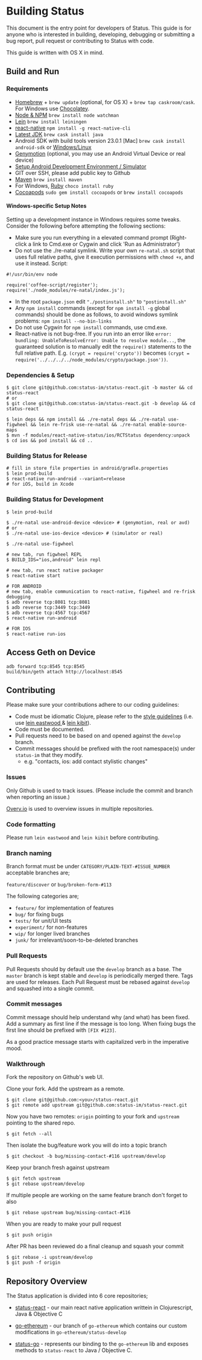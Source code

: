 # Building Status

This document is the entry point for developers of Status. This guide is for anyone who is interested in building, developing, debugging or submitting a bug report, pull request or contributing to Status with code.

This guide is written with OS X in mind.

## Build and Run

### Requirements

- [Homebrew](http://brew.sh/) + `brew update` (optional, for OS X) + `brew tap caskroom/cask`. For Windows use [Chocolatey](https://chocolatey.org/).
- [Node & NPM](https://nodejs.org/en/) `brew install node watchman`
- [Lein](http://leiningen.org) `brew install leiningen`
- [react-native](https://facebook.github.io/react-native/docs/getting-started.html) `npm install -g react-native-cli`
- [Latest JDK](http://www.oracle.com/technetwork/java/javase/downloads/jdk8-downloads-2133151.html) `brew cask install java`
- Android SDK with build tools version 23.0.1 [Mac] `brew cask install android-sdk` or [Windows/Linux](https://developer.android.com/sdk/installing/index.html)
- [Genymotion](https://www.genymotion.com) (optional, you may use an Android Virtual Device or real device)
- [Setup Android Development Environment / Simulator](https://facebook.github.io/react-native/docs/android-setup.html)
- GIT over SSH, please add public key to Github
- [Maven](https://maven.apache.org/install.html) `brew install maven`
- For Windows, [Ruby](https://www.ruby-lang.org/en/) `choco install ruby`
- [Cocoapods](https://cocoapods.org) `sudo gem install cocoapods` or `brew install cocoapods`

#### Windows-specific Setup Notes
Setting up a development instance in Windows requires some tweaks. Consider the following before attempting the following sections:

- Make sure you run everything in a elevated command prompt (Right-click a link to Cmd.exe or Cygwin and click 'Run as Administrator')
- Do not use the ./re-natal symlink. Write your own `re-natal.sh` script that uses full relative paths, give it execution permissions with `chmod +x`, and use it instead. Script:
```
#!/usr/bin/env node

require('coffee-script/register');
require('./node_modules/re-natal/index.js');
```
- In the root `package.json` edit `"./postinstall.sh"` to `"postinstall.sh"`
- Any `npm install` commands (except for `npm install -g` global commands) should be done as follows, to avoid windows symlink problems: `npm install --no-bin-links`
- Do not use Cygwin for `npm install` commands, use cmd.exe.
- React-native is not bug-free. If you run into an error like `error: bundling: UnableToResolveError: Unable to resolve module...`, the guaranteed solution is to manually edit the `require()` statements to the full relative path. E.g. `(crypt = require('crypto'))` becomes `(crypt = require('../../../../node_modules/crypto/package.json'))`.

### Dependencies & Setup
    $ git clone git@github.com:status-im/status-react.git -b master && cd status-react
    # or
    $ git clone git@github.com:status-im/status-react.git -b develop && cd status-react

    $ lein deps && npm install && ./re-natal deps && ./re-natal use-figwheel && lein re-frisk use-re-natal && ./re-natal enable-source-maps
    $ mvn -f modules/react-native-status/ios/RCTStatus dependency:unpack
    $ cd ios && pod install && cd ..

### Building Status for Release
    # fill in store file properties in android/gradle.properties
    $ lein prod-build
    $ react-native run-android --variant=release
    # for iOS, build in Xcode

### Building Status for Development
    $ lein prod-build

    $ ./re-natal use-android-device <device> # (genymotion, real or avd)
    # or
    $ ./re-natal use-ios-device <device> # (simulator or real)

    $ ./re-natal use-figwheel

    # new tab, run figwheel REPL
    $ BUILD_IDS="ios,android" lein repl

    # new tab, run react native packager
    $ react-native start

    # FOR ANDROID
    # new tab, enable communication to react-native, figwheel and re-frisk debugging
    $ adb reverse tcp:8081 tcp:8081
    $ adb reverse tcp:3449 tcp:3449
    $ adb reverse tcp:4567 tcp:4567
    $ react-native run-android

    # FOR IOS
    $ react-native run-ios

## Access Geth on Device

    adb forward tcp:8545 tcp:8545
    build/bin/geth attach http://localhost:8545

## Contributing

Please make sure your contributions adhere to our coding guidelines:

 * Code must be idiomatic Clojure, please refer to the [style guidelines](https://github.com/bbatsov/clojure-style-guide) (i.e. use [lein eastwood
](https://github.com/jonase/eastwood) & [lein kibit](https://github.com/jonase/kibit)).
 * Code must be documented.
 * Pull requests need to be based on and opened against the `develop` branch.
 * Commit messages should be prefixed with the root namespace(s) under `status-im` that they modify.
   * e.g. "contacts, ios: add contact stylistic changes"

###  Issues
Only Github is used to track issues. (Please include the commit and branch when reporting an issue.)

[Overv.io](https://overv.io/~/status/) is used to overview issues in multiple repositories.

### Code formatting

Please run `lein eastwood` and `lein kibit` before contributing.

### Branch naming

Branch format must be under `CATEGORY/PLAIN-TEXT-#ISSUE_NUMBER` acceptable branches are;

`feature/discover` or `bug/broken-form-#113`

The following categories are;
- `feature/` for implementation of features
- `bug/` for fixing bugs
- `tests/` for unit/UI tests
- `experiment/` for non-features
- `wip/` for longer lived branches
- `junk/` for irrelevant/soon-to-be-deleted branches

### Pull Requests

Pull Requests should by default use the `develop` branch as a base. The `master` branch is kept stable and `develop` is periodically merged there. Tags are used for releases. Each Pull Request must be rebased against `develop` and squashed into a single commit.

### Commit messages

Commit message should help understand why (and what) has been fixed. Add a summary as first line if the message is too long.
When fixing bugs the first line should be prefixed with `[FIX #123]`.

As a good practice message starts with capitalized verb in the imperative mood.

### Walkthrough

Fork the repository on Github's web UI.

Clone your fork. Add the upstream as a remote.

    $ git clone git@github.com:<you>/status-react.git
    $ git remote add upstream git@github.com:status-im/status-react.git

Now you have two remotes: `origin` pointing to your fork and `upstream` pointing to the shared repo.

    $ git fetch --all

Then isolate the bug/feature work you will do into a topic branch

    $ git checkout -b bug/missing-contact-#116 upstream/develop

Keep your branch fresh against upstream

    $ git fetch upstream
    $ git rebase upstream/develop

If multiple people are working on the same feature branch don't forget to also

    $ git rebase upstream bug/missing-contact-#116

When you are ready to make your pull request

    $ git push origin

After PR has been reviewed do a final cleanup and squash your commit

    $ git rebase -i upstream/develop
    $ git push -f origin

## Repository Overview

The Status application is divided into 6 core repositories;

- [status-react](https://github.com/status-im/status-react) - our main react native application writtein in Clojurescript, Java & Objective C

- [go-ethereum](https://github.com/status-im/go-ethereum) - our branch of `go-ethereum` which contains our custom modifications in `go-ethereum/status-develop`

- [status-go](https://github.com/status-im/status-go) - represents our binding to the `go-ethereum` lib and exposes methods to `status-react` to Java / Objective C.
